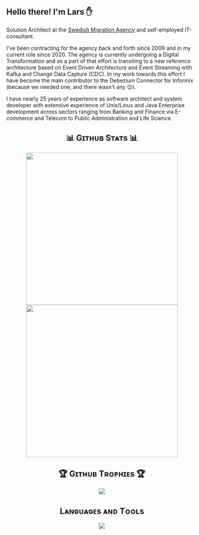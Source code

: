 ## Hello there! I'm Lars :hand:
Solution Architect at the [Swedish Migration Agency](https://github.com/migrationsverket) and self-employed IT-consultant.

I've been contracting for the agency back and forth since 2009 and in my current role since 2020. 
The agency is currently undergoing a Digital Transformation and as a part of that effort is transiting to a new reference architecture based on Event Driven Architecture and Event Streaming with Kafka and Change Data Capture (CDC). In my work towards this effort I have become the main contributor to the Debezium Connector for Informix (because we needed one, and there wasn't any :wink:).

I have nearly 25 years of experience as software architect and system developer with extensive experience of Unix/Linux and Java Enterprise development across sectors ranging from Banking and Finance via E-commerce and Telecom to Public Administration and Life Science.

<h2 align="center">📊 Gɪᴛʜᴜʙ Sᴛᴀᴛs 📊</h2>
<p valign="top" align="center">
  <img width="400px" src="https://github-readme-stats-git-masterrstaa-rickstaa.vercel.app/api?username=nrkljo&show_icons=true&line_height=28&hide_border=false&include_all_commits=true&role=owner,collaborator&theme=solarized-light&hide_title=true" hspace="10" />
  <img width="400px" src="https://streak-stats.demolab.com/?user=nrkljo&theme=solarized-light&exclude_days=Sun%2CSat&height=360" hspace="10" />
</p>

<h2 align="center">🏆 Gɪᴛʜᴜʙ Tʀᴏᴘʜɪᴇs 🏆</h2>
<p align="center">
<img width="auto" src="https://github-profile-trophy.vercel.app/?username=nrkljo&theme=gruvbox"/>
</p>

<h2 align="center">Lᴀɴɢᴜᴀɢᴇs ᴀɴᴅ Tᴏᴏʟs</h2> 
<p align="center">
<img width="auto"  src="https://skillicons.dev/icons?i=java,kotlin,py,cs,cpp,dotnet,maven,gradle,spring,kafka,kubernetes,docker,aws,git,github,gitlab,bitbucket,bash,vim,sublime,linux,ubuntu,redhat,windows,idea,pycharm,webstorm,clion,rider,vscode,visualstudio,hibernate,postgres,mysql,rabbitmq,angular,js,ts,html,css,react,bootstrap,nodejs&theme=light"/>
</p>
